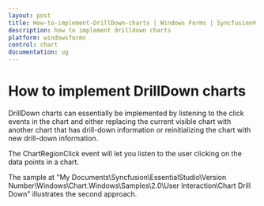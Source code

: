 ```yaml
---
layout: post
title: How-to-implement-DrillDown-charts | Windows Forms | Syncfusion®
description: how to implement drilldown charts
platform: windowsforms
control: chart
documentation: ug
---
```


# How to implement DrillDown charts

DrillDown charts can essentially be implemented by listening to the click events in the chart and either replacing the current visible chart with another chart that has drill-down information or reinitializing the chart with new drill-down information.

The ChartRegionClick event will let you listen to the user clicking on the data points in a chart.

The sample at "My Documents\Syncfusion\EssentialStudio\Version Number\Windows\Chart.Windows\Samples\2.0\User Interaction\Chart Drill Down" illustrates the second approach.

